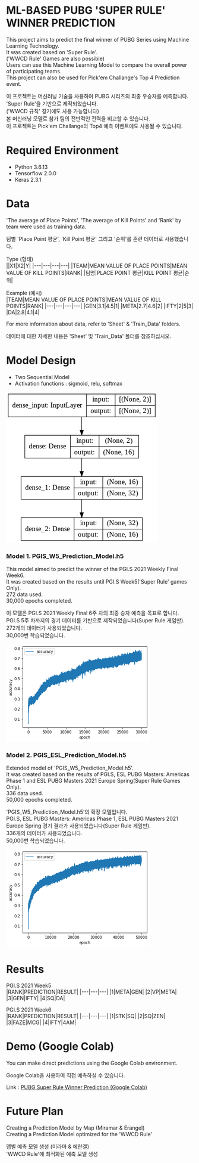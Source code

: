 # ML-BASED PUBG 'SUPER RULE' WINNER PREDICTION  

This project aims to predict the final winner of PUBG Series using Machine Learning Technology.  
It was created based on 'Super Rule'.  
('WWCD Rule' Games are also possible)  
Users can use this Machine Learning Model to compare the overall power of participating teams.  
This project can also be used for Pick'em Challange's Top 4 Prediction event.  
  
이 프로젝트는 머신러닝 기술을 사용하여 PUBG 시리즈의 최종 우승자를 예측합니다.  
'Super Rule'을 기반으로 제작되었습니다.  
('WWCD 규칙' 경기에도 사용 가능합니다)  
본 머신러닝 모델로 참가 팀의 전반적인 전력을 비교할 수 있습니다.  
이 프로젝트는 Pick'em Challange의 Top4 예측 이벤트에도 사용될 수 있습니다.  
  
# Required Environment  
- Python 3.6.13
- Tensorflow 2.0.0
- Keras 2.3.1
  
# Data  
'The average of Place Points', 'The average of Kill Points' and 'Rank' by team were used as training data. 
  
팀별 'Place Point 평균', 'Kill Point 평균' 그리고 '순위'를 훈련 데이터로 사용했습니다.  
  
Type (형태)   
||X1|X2|Y|
|---|---|---|---|
|TEAM|MEAN VALUE OF PLACE POINTS|MEAN VALUE OF KILL POINTS|RANK|
|팀명|PLACE POINT 평균|KILL POINT 평균|순위|

  
Example (예시)    
|TEAM|MEAN VALUE OF PLACE POINTS|MEAN VALUE OF KILL POINTS|RANK|
|---|---|---|---|
|GEN|3.1|4.5|1|
|META|2.7|4.6|2|
|IFTY|2|5|3|
|DA|2.8|4.1|4|
  
For more information about data, refer to 'Sheet' & 'Train_Data' folders.  
  
데이터에 대한 자세한 내용은 'Sheet' 및 'Train_Data' 폴더를 참조하십시오.  
  
# Model Design  
- Two Sequential Model
- Activation functions : sigmoid, relu, softmax  
  
![image](Introduction/Model.png)  
  
### Model 1. PGIS_W5_Prediction_Model.h5
This model aimed to predict the winner of the PGI.S 2021 Weekly Final Week6.  
It was created based on the results until PGI.S Week5('Super Rule' games Only).  
272 data used.  
30,000 epochs completed.  
  
이 모델은 PGI.S 2021 Weekly Final 6주 차의 최종 승자 예측을 목표로 합니다.  
PGI.S 5주 차까지의 경기 데이터를 기반으로 제작되었습니다(Super Rule 게임만).  
272개의 데이터가 사용되었습니다.  
30,000번 학습되었습니다.  
  
![image](Introduction/PGIS_W5_Prediction_Model.png)
  
### Model 2. PGIS_ESL_Prediction_Model.h5
Extended model of 'PGIS_W5_Prediction_Model.h5'.  
It was created based on the results of PGI.S, ESL PUBG Masters: Americas Phase 1 and ESL PUBG Masters 2021 Europe Spring(Super Rule Games Only).  
336 data used.  
50,000 epochs completed.  
  
'PGIS_W5_Prediction_Model.h5'의 확장 모델입니다.  
PGI.S, ESL PUBG Masters: Americas Phase 1, ESL PUBG Masters 2021 Europe Spring 경기 결과가 사용되었습니다(Super Rule 게임만).  
336개의 데이터가 사용되었습니다.  
50,000번 학습되었습니다.  
  
![image](Introduction/PGIS_ESL_Prediction_Model.png)  
  
# Results  
  
PGI.S 2021 Week5  
|RANK|PREDICTION|RESULT|
|---|---|---|
|1|META|GEN|
|2|VP|META|
|3|GEN|IFTY|
|4|SQ|DA|
  
PGI.S 2021 Week6  
|RANK|PREDICTION|RESULT|
|---|---|---|
|1|STK|SQ|
|2|SQ|ZEN|
|3|FAZE|MCG|
|4|IFTY|4AM|
  
# Demo (Google Colab) 
  
You can make direct predictions using the Google Colab environment.  
  
Google Colab을 사용하여 직접 예측하실 수 있습니다.  
  
Link : [PUBG Super Rule Winner Prediction (Google Colab)](https://colab.research.google.com/drive/17Y2pWz-iTXwxVTYHqD-5v8V3-reOOaIh?usp=sharing) 
  
# Future Plan
  
Creating a Prediction Model by Map (Miramar & Erangel)  
Creating a Prediction Model optimized for the 'WWCD Rule'  
   
맵별 예측 모델 생성 (미라마 & 에란겔)  
'WWCD Rule'에 최적화된 예측 모델 생성  

